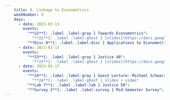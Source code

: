 ```yaml
---
    title: 9. Linkage to Econometrics
    weekNumber: 9
    days:
      - date: 2023-03-13
        events:
          "**22**{: .label .label-gray } Towards Econometrics":
            "**22**{: .label .label-ghost } [slides](https://docs.google.com/presentation/d/1Wpo_6UR786NoBzVb1ie0MLvdLOjJwUP5ZCC7nB7S9IY/edit?usp=sharing) • video • code: [Wages](https://datahub.berkeley.edu/hub/user-redirect/git-pull?repo=https%3A%2F%2Fgithub.com%2FUCB-Econ-148%2Fsp23-student&branch=main&urlpath=lab%2Ftree%2Fsp23-student%2Flec%2FLec9-1%2FLec9-1.ipynb)"
          "**Disc 8**{: .label .label-disc } Applications to Econometrics ([slides](https://docs.google.com/presentation/d/1RdKUmIhXI3qItf6gohy2gIMvG-HrIvWrCFHYdtmHurU/edit?usp=sharing)) (video) (supp. reading: [DiD](https://towardsdatascience.com/a-guide-to-using-the-difference-in-differences-regression-model-87cd2fb3224a), [RDD](https://bookdown.org/mike/data_analysis/regression-discontinuity.html), [Card (1990)](https://davidcard.berkeley.edu/papers/mariel-impact.pdf))":
      - date: 2023-03-15
        events:
          "**23**{: .label .label-gray } Justice 40":
            "**23**{: .label .label-ghost } [slides](https://docs.google.com/presentation/d/13pCrXWxvCunJ3HlGX28RVB9ow78UPvHtijqP4dFT-Wo/edit?usp=sharing) • video • code: [Justice 40](https://datahub.berkeley.edu/hub/user-redirect/git-pull?repo=https%3A%2F%2Fgithub.com%2FUCB-Econ-148%2Fsp23-student&branch=main&urlpath=lab%2Ftree%2Fsp23-student%2Flec%2FLec9-2%2Fjustice40.ipynb)"
      - date: 2023-03-17
        events:
          "**24**{: .label .label-gray } Guest Lecture: Michael Schwarz":
            "**24**{: .label .label-ghost } slides • video"
          "**Lab 7**{: .label .label-lab } Justice 50":
          "**Survey 2**{: .label .label-survey } Mid-Semester Survey":          
---
```


